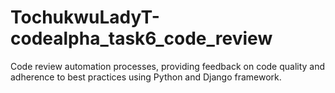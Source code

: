 # TochukwuLadyT-codealpha_task6_code_review
Code review automation processes, providing feedback on code quality and adherence to best practices using Python and Django framework.
